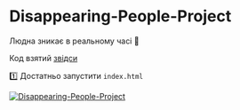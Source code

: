# Disappearing-People-Project
Людна зникає в реальному часі 🤯

Код взятий [звідси](https://codepen.io/jasonmayes/pen/GRJqgma)

1️⃣ Достатньо запустити `index.html`

[![Disappearing-People-Project](http://i3.ytimg.com/vi/0LqEuc32uTc/maxresdefault.jpg)](https://youtu.be/0LqEuc32uTc "Disappearing-People-Project")
